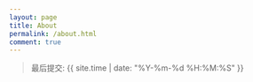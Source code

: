 ```yaml
---
layout: page
title: About
permalink: /about.html
comment: true
---
```


> 最后提交: {{ site.time | date: "%Y-%m-%d %H:%M:%S" }}
